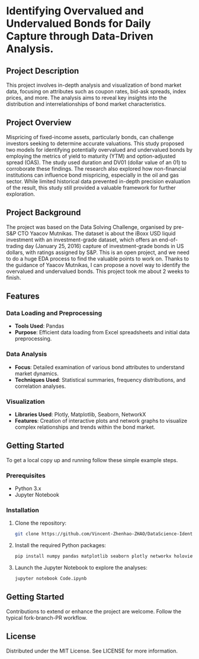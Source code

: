 # Identifying Overvalued and Undervalued Bonds for Daily Capture through Data-Driven Analysis.

## Project Description
This project involves in-depth analysis and visualization of bond market data, focusing on attributes such as coupon rates, bid-ask spreads, index prices, and more. The analysis aims to reveal key insights into the distribution and interrelationships of bond market characteristics.

## Project Overview
Mispricing of fixed-income assets, particularly bonds, can challenge investors seeking to determine accurate valuations. This study proposed two models for identifying potentially overvalued and undervalued bonds by employing the metrics of yield to maturity (YTM) and option-adjusted spread (OAS). The study used duration and DV01 (dollar value of an 01) to corroborate these findings. The research also explored how non-financial institutions can influence bond mispricing, especially in the oil and gas sector. While limited historical data prevented in-depth precision evaluation of the result, this study still provided a valuable framework for further exploration.

## Project Background
The project was based on the Data Solving Challenge, organised by pre-S&P CTO Yaacov Mutnikas. The dataset is about the iBoxx USD liquid investment with an investment-grade dataset, which offers an end-of-trading day (January 25, 2016) capture of investment-grade bonds in US dollars, with ratings assigned by S&P. This is an open project, and we need to do a huge EDA process to find the valuable points to work on. Thanks to the guidance of Yaacov Mutnikas, I can propose a novel way to identify the overvalued and undervalued bonds. This project took me about 2 weeks to finish. 

## Features

### Data Loading and Preprocessing
- **Tools Used**: Pandas
- **Purpose**: Efficient data loading from Excel spreadsheets and initial data preprocessing.

### Data Analysis
- **Focus**: Detailed examination of various bond attributes to understand market dynamics.
- **Techniques Used**: Statistical summaries, frequency distributions, and correlation analyses.

### Visualization
- **Libraries Used**: Plotly, Matplotlib, Seaborn, NetworkX
- **Features**: Creation of interactive plots and network graphs to visualize complex relationships and trends within the bond market.

## Getting Started

To get a local copy up and running follow these simple example steps.

### Prerequisites

- Python 3.x
- Jupyter Notebook

### Installation

1. Clone the repository:
   ```sh
   git clone https://github.com/Vincent-Zhenhao-ZHAO/DataScience-Identify-Overvalue-Undervalue-Bonds.git
   ```
2. Install the required Python packages:
   ```sh
   pip install numpy pandas matplotlib seaborn plotly networkx holoviews pyvis
   ```
3. Launch the Jupyter Notebook to explore the analyses:
   ```sh
   jupyter notebook Code.ipynb
   ```
## Getting Started
Contributions to extend or enhance the project are welcome. Follow the typical fork-branch-PR workflow.

## License
Distributed under the MIT License. See LICENSE for more information.
   
